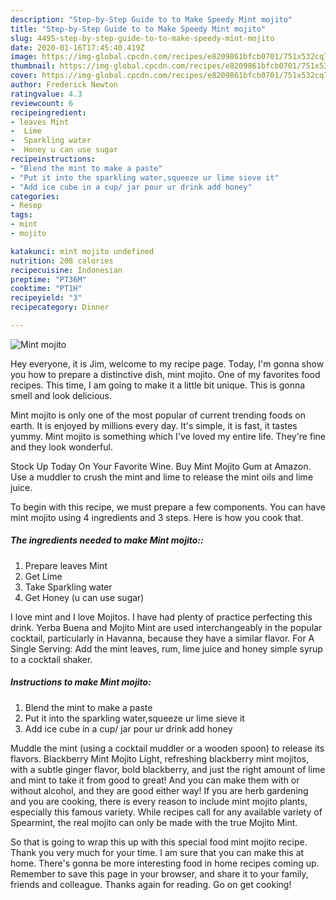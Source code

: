 ```yaml
---
description: "Step-by-Step Guide to to Make Speedy Mint mojito"
title: "Step-by-Step Guide to to Make Speedy Mint mojito"
slug: 4495-step-by-step-guide-to-to-make-speedy-mint-mojito
date: 2020-01-16T17:45:40.419Z
image: https://img-global.cpcdn.com/recipes/e8209861bfcb0701/751x532cq70/mint-mojito-recipe-main-photo.jpg
thumbnail: https://img-global.cpcdn.com/recipes/e8209861bfcb0701/751x532cq70/mint-mojito-recipe-main-photo.jpg
cover: https://img-global.cpcdn.com/recipes/e8209861bfcb0701/751x532cq70/mint-mojito-recipe-main-photo.jpg
author: Frederick Newton
ratingvalue: 4.3
reviewcount: 6
recipeingredient:
- leaves Mint
-  Lime
-  Sparkling water
-  Honey u can use sugar
recipeinstructions:
- "Blend the mint to make a paste"
- "Put it into the sparkling water,squeeze ur lime sieve it"
- "Add ice cube in a cup/ jar pour ur drink add honey"
categories:
- Resep
tags:
- mint
- mojito

katakunci: mint mojito undefined
nutrition: 208 calories
recipecuisine: Indonesian
preptime: "PT36M"
cooktime: "PT1H"
recipeyield: "3"
recipecategory: Dinner

---
```



![Mint mojito](https://img-global.cpcdn.com/recipes/e8209861bfcb0701/751x532cq70/mint-mojito-recipe-main-photo.jpg)

Hey everyone, it is Jim, welcome to my recipe page. Today, I'm gonna show you how to prepare a distinctive dish, mint mojito. One of my favorites food recipes. This time, I am going to make it a little bit unique. This is gonna smell and look delicious.

Mint mojito is only one of the most popular of current trending foods on earth. It is enjoyed by millions every day. It's simple, it is fast, it tastes yummy. Mint mojito is something which I've loved my entire life. They're fine and they look wonderful.

Stock Up Today On Your Favorite Wine. Buy Mint Mojito Gum at Amazon. Use a muddler to crush the mint and lime to release the mint oils and lime juice.


To begin with this recipe, we must prepare a few components. You can have mint mojito using 4 ingredients and 3 steps. Here is how you cook that.

##### The ingredients needed to make Mint mojito::

1. Prepare leaves Mint
1. Get  Lime
1. Take  Sparkling water
1. Get  Honey (u can use sugar)


I love mint and I love Mojitos. I have had plenty of practice perfecting this drink. Yerba Buena and Mojito Mint are used interchangeably in the popular cocktail, particularly in Havanna, because they have a similar flavor. For A Single Serving: Add the mint leaves, rum, lime juice and honey simple syrup to a cocktail shaker. 

##### Instructions to make Mint mojito:

1. Blend the mint to make a paste
1. Put it into the sparkling water,squeeze ur lime sieve it
1. Add ice cube in a cup/ jar pour ur drink add honey


Muddle the mint (using a cocktail muddler or a wooden spoon) to release its flavors. Blackberry Mint Mojito Light, refreshing blackberry mint mojitos, with a subtle ginger flavor, bold blackberry, and just the right amount of lime and mint to take it from good to great! And you can make them with or without alcohol, and they are good either way! If you are herb gardening and you are cooking, there is every reason to include mint mojito plants, especially this famous variety. While recipes call for any available variety of Spearmint, the real mojito can only be made with the true Mojito Mint. 

So that is going to wrap this up with this special food mint mojito recipe. Thank you very much for your time. I am sure that you can make this at home. There's gonna be more interesting food in home recipes coming up. Remember to save this page in your browser, and share it to your family, friends and colleague. Thanks again for reading. Go on get cooking!
